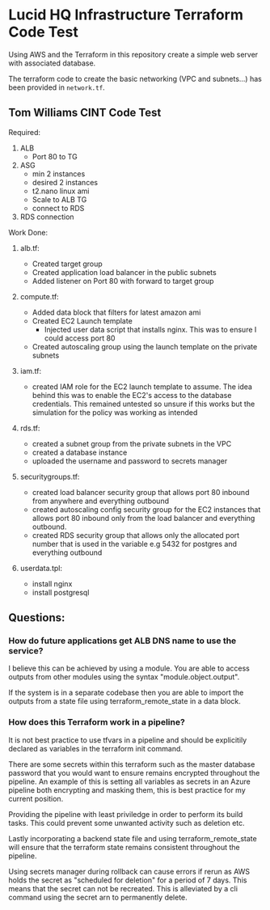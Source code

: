 # Lucid HQ Infrastructure Terraform Code Test #

Using AWS and the Terraform in this repository create a simple web server with associated database.

The terraform code to create the basic networking (VPC and subnets...) has been provided in `network.tf`.


## Tom Williams CINT Code Test

Required:
1. ALB
    - Port 80 to TG
1. ASG
    - min 2 instances
    - desired 2 instances
    - t2.nano linux ami
    - Scale to ALB TG
    - connect to RDS
1. RDS connection

Work Done:
1. alb.tf:
    - Created target group
    - Created application load balancer in the public subnets
    - Added listener on Port 80 with forward to target group

1. compute.tf:
    - Added data block that filters for latest amazon ami
    - Created EC2 Launch template
        - Injected user data script that installs nginx. This was to ensure I could access port 80
    - Created autoscaling group using the launch template on the private subnets

1. iam.tf:
    - created IAM role for the EC2 launch template to assume. The idea behind this was to enable the EC2's access to the database credentials. This remained untested so unsure if this works but the simulation for the policy was working as intended

1. rds.tf:
    - created a subnet group from the private subnets in the VPC
    - created a database instance 
    - uploaded the username and password to secrets manager

1. securitygroups.tf:
    - created load balancer security group that allows port 80 inbound from anywhere and everything outbound 
    - created autoscaling config security group for the EC2 instances that allows port 80 inbound only from the load balancer and everything outbound.
    - created RDS security group that allows only the allocated port number that is used in the variable e.g 5432 for postgres and everything outbound

1. userdata.tpl:
    - install nginx
    - install postgresql


## Questions:
### How do future applications get ALB DNS name to use the service?
I believe this can be achieved by using a module. You are able to access outputs from other modules using the syntax "module.object.output".

If the system is in a separate codebase then you are able to import the outputs from a state file using terraform_remote_state in a data block.

### How does this Terraform work in a pipeline?
It is not best practice to use tfvars in a pipeline and should be explicitily declared as variables in the terraform init command.

There are some secrets within this terraform such as the master database password that you would want to ensure remains encrypted throughout the pipeline. An example of this is setting all variables as secrets in an Azure pipeline both encrypting and masking them, this is best practice for my current position.

Providing the pipeline with least priviledge in order to perform its build tasks. This could prevent some unwanted activity such as deletion etc.

Lastly incorporating a backend state file and using terraform_remote_state will ensure that the terraform state remains consistent throughout the pipeline.

Using secrets manager during rollback can cause errors if rerun as AWS holds the secret as "scheduled for deletion" for a period of 7 days. This means that the secret can not be recreated. This is alleviated by a cli command using the secret arn to permanently delete.


